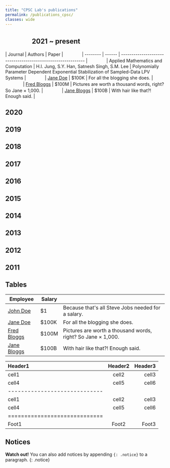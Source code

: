 ```yaml
---
title: "CPSC Lab's publications"
permalink: /publications_cpsc/
classes: wide
---
```




## 　　　　2021 ~ present
  
| Journal          | Authors | Paper                                                        |
 　　　　| --------         | ------  | ------------------------------------------------------------ |
 　　　　| Applied Mathematics and Computation   | H.I. Jung, S.Y. Han, Satnesh Singh, S.M. Lee      | Polynomially Parameter Dependent Exponential Stabilization of Sampled-Data LPV Systems           |
 　　　　| [Jane Doe](#)    | $100K   | For all the blogging she does.                               |
 　　　　| [Fred Bloggs](#) | $100M   | Pictures are worth a thousand words, right? So Jane × 1,000. |
 　　　　| [Jane Bloggs](#) | $100B   | With hair like that?! Enough said.                           |

## 2020
## 2019
## 2018
## 2017
## 2016
## 2015
## 2014
## 2013
## 2012
## 2011



## Tables

| Employee         | Salary |                                                              |
| --------         | ------ | ------------------------------------------------------------ |
| [John Doe](#)    | $1     | Because that's all Steve Jobs needed for a salary.           |
| [Jane Doe](#)    | $100K  | For all the blogging she does.                               |
| [Fred Bloggs](#) | $100M  | Pictures are worth a thousand words, right? So Jane × 1,000. |
| [Jane Bloggs](#) | $100B  | With hair like that?! Enough said.                           |

| Header1 | Header2 | Header3 |
|:--------|:-------:|--------:|
| cell1   | cell2   | cell3   |
| cell4   | cell5   | cell6   |
|-----------------------------|
| cell1   | cell2   | cell3   |
| cell4   | cell5   | cell6   |
|=============================|
| Foot1   | Foot2   | Foot3   |

## Notices

**Watch out!** You can also add notices by appending `{: .notice}` to a paragraph.
{: .notice}
